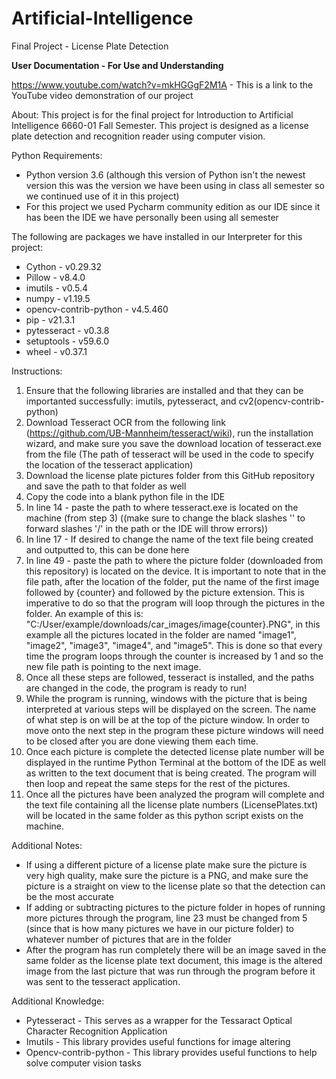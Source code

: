 # Artificial-Intelligence
Final Project - License Plate Detection

**User Documentation - For Use and Understanding** 

https://www.youtube.com/watch?v=mkHGGgF2M1A - This is a link to the YouTube video demonstration of our project


About:
This project is for the final project for Introduction to Artificial Intelligence 6660-01 Fall Semester. This project is designed as a license plate detection and recognition reader using computer vision. 


Python Requirements:
* Python version 3.6 (although this version of Python isn't the newest version this was the version we have been using in class all semester so we continued use of it in this project)
* For this project we used Pycharm community edition as our IDE since it has been the IDE we have personally been using all semester


The following are packages we have installed in our Interpreter for this project:
* Cython - v0.29.32
* Pillow - v8.4.0
* imutils - v0.5.4
* numpy - v1.19.5
* opencv-contrib-python - v4.5.460
* pip - v21.3.1
* pytesseract - v0.3.8
* setuptools - v59.6.0
* wheel - v0.37.1


Instructions:
1. Ensure that the following libraries are installed and that they can be importanted successfully: imutils, pytesseract, and cv2(opencv-contrib-python)
3. Download Tesseract OCR from the following link (https://github.com/UB-Mannheim/tesseract/wiki), run the installation wizard, and make sure you save the download location of tesseract.exe from the file (The path of tesseract will be used in the code to specify the location of the tesseract application)
4. Download the license plate pictures folder from this GitHub repository and save the path to that folder as well
5. Copy the code into a blank python file in the IDE
6. In line 14 - paste the path to where tesseract.exe is located on the machine (from step 3) ((make sure to change the black slashes '\' to forward slashes '/' in the path or the IDE will throw errors)) 
7. In line 17 - If desired to change the name of the text file being created and outputted to, this can be done here
8. In line 49 - paste the path to where the picture folder (downloaded from this repository) is located on the device. It is important to note that in the file path, after the location of the folder, put the name of the first image followed by {counter} and followed by the picture extension. This is imperative to do so that the program will loop through the pictures in the folder. An example of this is: "C:/User/example/downloads/car_images/image{counter}.PNG", in this example all the pictures located in the folder are named "image1", "image2", "image3", "image4", and "image5". This is done so that every time the program loops through the counter is increased by 1 and so the new file path is pointing to the next image.
9. Once all these steps are followed, tesseract is installed, and the paths are changed in the code, the program is ready to run!
10. While the program is running, windows with the picture that is being interpreted at various steps will be displayed on the screen. The name of what step is on will be at the top of the picture window. In order to move onto the next step in the program these picture windows will need to be closed after you are done viewing them each time.
11. Once each picture is complete the detected license plate number will be displayed in the runtime Python Terminal at the bottom of the IDE as well as written to the text document that is being created. The program will then loop and repeat the same steps for the rest of the pictures.
12. Once all the pictures have been analyzed the program will complete and the text file containing all the license plate numbers (LicensePlates.txt) will be located in the same folder as this python script exists on the machine. 


Additional Notes:
* If using a different picture of a license plate make sure the picture is very high quality, make sure the picture is a PNG, and make sure the picture is a straight on view to the license plate so that the detection can be the most accurate
* If adding or subtracting pictures to the picture folder in hopes of running more pictures through the program, line 23 must be changed from 5 (since that is how many pictures we have in our picture folder) to whatever number of pictures that are in the folder
* After the program has run completely there will be an image saved in the same folder as the license plate text document, this image is the altered image from the last picture that was run through the program before it was sent to the tesseract application.

Additional Knowledge:
* Pytesseract - This serves as a wrapper for the Tessaract Optical Character Recognition Application
* Imutils - This library provides useful functions for image altering
* Opencv-contrib-python - This library provides useful functions to help solve computer vision tasks
